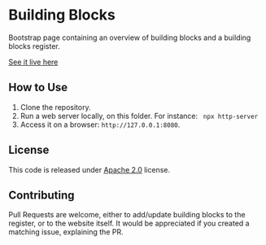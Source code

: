 # Building Blocks

Bootstrap page containing an overview of building blocks and a building blocks register.

[See it live here](https://blocks.ogc.org/)

## How to Use

1. Clone the repository.
2. Run a web server locally, on this folder. For instance: ` npx http-server`
3. Access it on a browser: `http://127.0.0.1:8080`.

## License

This code is released under [Apache 2.0](./LICENSE) license.

## Contributing

Pull Requests are welcome, either to add/update building blocks to the register, or to the website itself. It would be appreciated if you created a matching issue, explaining the PR.
